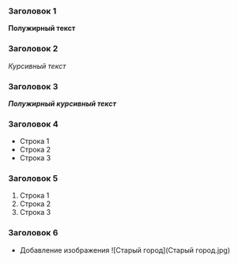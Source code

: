 ### Заголовок 1
**Полужирный текст**
### Заголовок 2
*Курсивный текст*
### Заголовок 3
***Полужирный курсивный текст***
### Заголовок 4
* Строка 1
* Строка 2
* Строка 3
### Заголовок 5
1. Строка 1
2. Строка 2
3. Строка 3
### Заголовок 6
* Добавление изображения
![Старый город](Старый город.jpg)